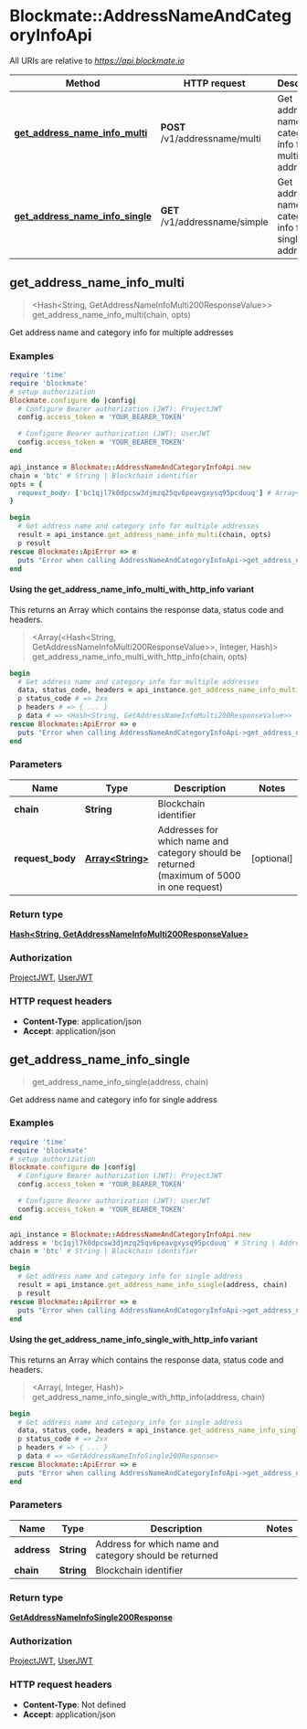 # Blockmate::AddressNameAndCategoryInfoApi

All URIs are relative to *https://api.blockmate.io*

| Method | HTTP request | Description |
| ------ | ------------ | ----------- |
| [**get_address_name_info_multi**](AddressNameAndCategoryInfoApi.md#get_address_name_info_multi) | **POST** /v1/addressname/multi | Get address name and category info for multiple addresses |
| [**get_address_name_info_single**](AddressNameAndCategoryInfoApi.md#get_address_name_info_single) | **GET** /v1/addressname/simple | Get address name and category info for single address |


## get_address_name_info_multi

> <Hash<String, GetAddressNameInfoMulti200ResponseValue>> get_address_name_info_multi(chain, opts)

Get address name and category info for multiple addresses

### Examples

```ruby
require 'time'
require 'blockmate'
# setup authorization
Blockmate.configure do |config|
  # Configure Bearer authorization (JWT): ProjectJWT
  config.access_token = 'YOUR_BEARER_TOKEN'

  # Configure Bearer authorization (JWT): UserJWT
  config.access_token = 'YOUR_BEARER_TOKEN'
end

api_instance = Blockmate::AddressNameAndCategoryInfoApi.new
chain = 'btc' # String | Blockchain identifier
opts = {
  request_body: ['bc1qjl7k0dpcsw3djmzq25qv6peavgxysq95pcduuq'] # Array<String> | Addresses for which name and category should be returned (maximum of 5000 in one request)
}

begin
  # Get address name and category info for multiple addresses
  result = api_instance.get_address_name_info_multi(chain, opts)
  p result
rescue Blockmate::ApiError => e
  puts "Error when calling AddressNameAndCategoryInfoApi->get_address_name_info_multi: #{e}"
end
```

#### Using the get_address_name_info_multi_with_http_info variant

This returns an Array which contains the response data, status code and headers.

> <Array(<Hash<String, GetAddressNameInfoMulti200ResponseValue>>, Integer, Hash)> get_address_name_info_multi_with_http_info(chain, opts)

```ruby
begin
  # Get address name and category info for multiple addresses
  data, status_code, headers = api_instance.get_address_name_info_multi_with_http_info(chain, opts)
  p status_code # => 2xx
  p headers # => { ... }
  p data # => <Hash<String, GetAddressNameInfoMulti200ResponseValue>>
rescue Blockmate::ApiError => e
  puts "Error when calling AddressNameAndCategoryInfoApi->get_address_name_info_multi_with_http_info: #{e}"
end
```

### Parameters

| Name | Type | Description | Notes |
| ---- | ---- | ----------- | ----- |
| **chain** | **String** | Blockchain identifier |  |
| **request_body** | [**Array&lt;String&gt;**](String.md) | Addresses for which name and category should be returned (maximum of 5000 in one request) | [optional] |

### Return type

[**Hash&lt;String, GetAddressNameInfoMulti200ResponseValue&gt;**](GetAddressNameInfoMulti200ResponseValue.md)

### Authorization

[ProjectJWT](../README.md#ProjectJWT), [UserJWT](../README.md#UserJWT)

### HTTP request headers

- **Content-Type**: application/json
- **Accept**: application/json


## get_address_name_info_single

> <GetAddressNameInfoSingle200Response> get_address_name_info_single(address, chain)

Get address name and category info for single address

### Examples

```ruby
require 'time'
require 'blockmate'
# setup authorization
Blockmate.configure do |config|
  # Configure Bearer authorization (JWT): ProjectJWT
  config.access_token = 'YOUR_BEARER_TOKEN'

  # Configure Bearer authorization (JWT): UserJWT
  config.access_token = 'YOUR_BEARER_TOKEN'
end

api_instance = Blockmate::AddressNameAndCategoryInfoApi.new
address = 'bc1qjl7k0dpcsw3djmzq25qv6peavgxysq95pcduuq' # String | Address for which name and category should be returned
chain = 'btc' # String | Blockchain identifier

begin
  # Get address name and category info for single address
  result = api_instance.get_address_name_info_single(address, chain)
  p result
rescue Blockmate::ApiError => e
  puts "Error when calling AddressNameAndCategoryInfoApi->get_address_name_info_single: #{e}"
end
```

#### Using the get_address_name_info_single_with_http_info variant

This returns an Array which contains the response data, status code and headers.

> <Array(<GetAddressNameInfoSingle200Response>, Integer, Hash)> get_address_name_info_single_with_http_info(address, chain)

```ruby
begin
  # Get address name and category info for single address
  data, status_code, headers = api_instance.get_address_name_info_single_with_http_info(address, chain)
  p status_code # => 2xx
  p headers # => { ... }
  p data # => <GetAddressNameInfoSingle200Response>
rescue Blockmate::ApiError => e
  puts "Error when calling AddressNameAndCategoryInfoApi->get_address_name_info_single_with_http_info: #{e}"
end
```

### Parameters

| Name | Type | Description | Notes |
| ---- | ---- | ----------- | ----- |
| **address** | **String** | Address for which name and category should be returned |  |
| **chain** | **String** | Blockchain identifier |  |

### Return type

[**GetAddressNameInfoSingle200Response**](GetAddressNameInfoSingle200Response.md)

### Authorization

[ProjectJWT](../README.md#ProjectJWT), [UserJWT](../README.md#UserJWT)

### HTTP request headers

- **Content-Type**: Not defined
- **Accept**: application/json

